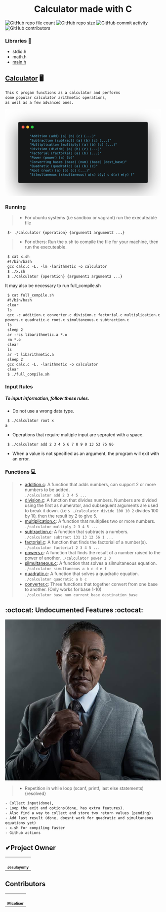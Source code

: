 <h1 align="center">Calculator made with C</h1>

![GitHub repo file count](https://img.shields.io/github/directory-file-count/Jesulayomy/calculator?style=for-the-badge) ![GitHub repo size](https://img.shields.io/github/repo-size/Jesulayomy/calculator?style=for-the-badge) ![GitHub commit activity](https://img.shields.io/github/commit-activity/y/Jesulayomy/calculator?style=for-the-badge) ![GitHub contributors](https://img.shields.io/github/contributors/Jesulayomy/calculator?style=for-the-badge) 

### Libraries :scroll:
- stdio.h
- math.h
- [main.h](main.h)

## [Calculator](calc.c) :desktop_computer:
```command line
This C progam functions as a calculator and performs 
some popular calculator arithmetic operations, 
as well as a few advanced ones. 
```

![Table showing all operations of the calculator](operation.PNG)
### Running
>- For ubuntu systems (i.e sandbox or vagrant) run the executeable file
```commandline
 $- ./calculator {operation} {argument1 argument2 ...}
```
>- For others:
 Run the x.sh to compile the file for your machine, then run the executeable.
```commandline
 $ cat x.sh
 #!/bin/bash
 gcc calc.c -L. -lm -larithmetic -o calculator
 $ ./x.sh
 $ ./calculator {operation} {argument1 argument2 ...}
```

It may also be necessary to run full_compile.sh
```commandline
 $ cat full_compile.sh
 #!/bin/bash
 clear
 ls
 gcc -c addition.c converter.c division.c factorial.c multiplication.c powers.c quadratic.c root.c simultaneous.c subtraction.c
 ls
 sleep 2
 ar -rcs libarithmetic.a *.o
 rm *.o
 clear
 ls
 ar -t libarithmetic.a
 sleep 2
 gcc calc.c -L. -larithmetic -o calculator
 clear
 $ ./full_compile.sh
```

### Input Rules
##### To input information, follow these rules.
- Do not use a wrong data type.
```commandline
 $ ./calculator root x
a
```
- Operations that require multiple input are seprated with a space.  
```commandline
 $ ./calculator add 2 3 4 5 6 7 8 9 0 13 53 75 86
```
- When a value is not specified as an argument, the program will exit with an error.  


### Functions :computer:
>- [addition.c](addition.c):
 A function that adds numbers, can support 2 or more numbers to be added.  
 `./calculator add 2 3 4 5 ...`  
>- [division.c](division.c):
 A function that divides numbers. Numbers are divided using the first as numerator, and subsequent arguments are used to break it down. (i.e `$ ./calculator divide 100 10 2` divides 100 by 10, then the result by 2 to give 5.  
>- [multiplication.c](multiplication.c):
 A function that multiplies two or more numbers.  
 `./calculator multiply 2 3 4 5 ...`  
>- [subtraction.c](subtraction.c):
 A function that subtracts a numbers.  
 `./calculator subtract 131 13 12 56 1 ...`  
>- [factorial.c](factorial.c):
 A function that finds the factorial of a number(s).
 `./calculator factorial 2 3 4 5 ...`
>- [powers.c](powers.c):
 A function that finds the result of a number raised to the power of another.
 `./calculator power 2 3`
>- [silmultaneous.c](silmultaneous.c):
 A function that solves a silmultaneous equation.
 `./calculator simultaneous a b c d e f`  
>- [quadratic.c](quadratic.c):
 A function that solves a quadratic equation.  
 `./calculator quadratic a b c`
>- [converter.c](converter.c):
 Three functions that together convert from one base to another. (Only works for base 1-10)  
 `./calculator base num current_base destination_base`

## :octocat: Undocumented Features :octocat:
![feature](feature.jpeg)
>- Repetition in while loop
 (scanf, printf, last else statements){resolved}

```commandline
- Collect input(done), 
- Loop the exit and options(done, has extra features). 
- Also find a way to collect and store two return values (pending)
- Add last result (done, doesnt work for quadratic and simultaneous equations yet)
- x.sh for compiling faster
- Github actions
```

<h2>✔Project Owner</h2>

<table>
  <tr>
  <td align="center"><a href="https://github.com/Jesulayomy"><img src="https://avatars.githubusercontent.com/u/113533393?s=96&v=4" width="80px;" alt=""/><br /><sub><b>Jesulayomy</b></sub></a></td>
  </tr>
</table>


<h2>Contributors</h2>

<table>
  <tr>
  <td align="center"><a href="https://github.com/micoliser"><img src="https://avatars.githubusercontent.com/u/113533393?s=96&v=4" width="80px;" alt=""/><br /><sub><b>Micoliser</b></sub></a></td>
  </tr>
</table>
